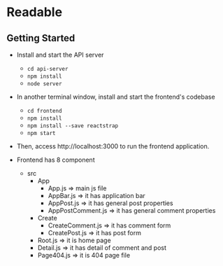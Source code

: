 # Readable

## Getting Started

* Install and start the API server
    - `cd api-server`
    - `npm install`
    - `node server`
* In another terminal window, install and start the frontend's codebase 
    - `cd frontend`
    - `npm install`
    - `npm install --save reactstrap`
    - `npm start`

* Then, access http://localhost:3000 to run the frontend application.

* Frontend has 8 component
	* src
		* App
			- App.js => main js file
			- AppBar.js => it has application bar
			- AppPost.js => it has general post properties
			- AppPostComment.js => it has general comment properties
		* Create
			- CreateComment.js => it has comment form
			- CreatePost.js => it has post form
		- Root.js => it is home page
		- Detail.js => it has detail of comment and post
		- Page404.js => it is 404 page file
